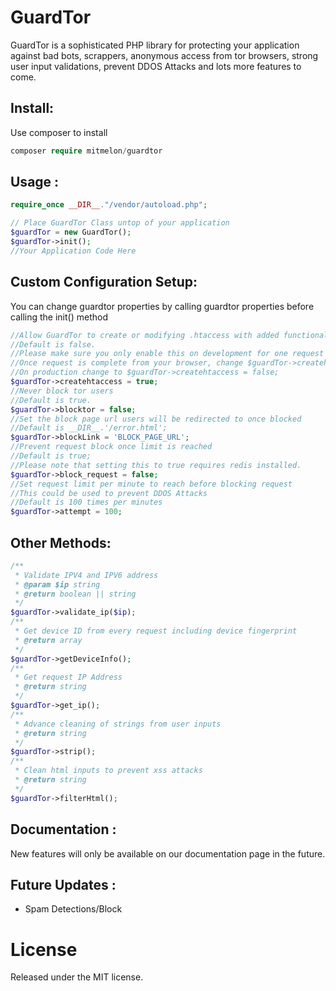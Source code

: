 # GuardTor

GuardTor is a sophisticated PHP library for protecting your application against bad bots, scrappers, anonymous access from tor browsers, strong user input validations, prevent DDOS Attacks and lots more features to come.

## Install:
Use composer to install
```php
composer require mitmelon/guardtor
```

## Usage :

```php
require_once __DIR__."/vendor/autoload.php";

// Place GuardTor Class untop of your application
$guardTor = new GuardTor();
$guardTor->init();
//Your Application Code Here

```
## Custom Configuration Setup:

You can change guardtor properties by calling guardtor properties before calling the init() method

```php
//Allow GuardTor to create or modifying .htaccess with added functionalities to prevent bad bots
//Default is false.
//Please make sure you only enable this on development for one request to prevent over-writeups
//Once request is complete from your browser, change $guardTor->createhtaccess = false;
//On production change to $guardTor->createhtaccess = false;
$guardTor->createhtaccess = true;
//Never block tor users
//Default is true.
$guardTor->blocktor = false;
//Set the block page url users will be redirected to once blocked
//Default is __DIR__.'/error.html';
$guardTor->blockLink = 'BLOCK_PAGE_URL';
//Prevent request block once limit is reached
//Default is true;
//Please note that setting this to true requires redis installed.
$guardTor->block_request = false;
//Set request limit per minute to reach before blocking request
//This could be used to prevent DDOS Attacks
//Default is 100 times per minutes
$guardTor->attempt = 100;
```

## Other Methods:

```php
/**
 * Validate IPV4 and IPV6 address
 * @param $ip string
 * @return boolean || string
 */
$guardTor->validate_ip($ip);
/**
 * Get device ID from every request including device fingerprint
 * @return array
 */
$guardTor->getDeviceInfo();
/**
 * Get request IP Address
 * @return string
 */
$guardTor->get_ip();
/**
 * Advance cleaning of strings from user inputs
 * @return string
 */
$guardTor->strip();
/**
 * Clean html inputs to prevent xss attacks
 * @return string
 */
$guardTor->filterHtml();
```

## Documentation :

New features will only be available on our documentation page in the future.

## Future Updates :

* Spam Detections/Block

# License

Released under the MIT license.